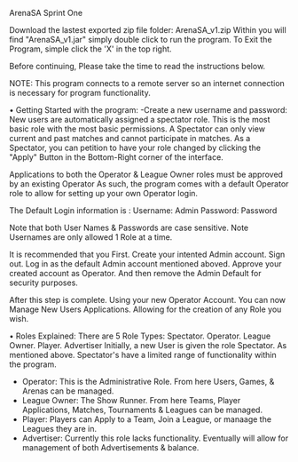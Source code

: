 ArenaSA Sprint One


Download the lastest exported zip file folder: ArenaSA_v1.zip
Within you will find "ArenaSA_v1.jar" simply double click to run the program.
To Exit the Program, simple click the 'X' in the top right. 

Before continuing, Please take the time to read the instructions below.

NOTE: 
This program connects to a remote server so an internet connection is necessary for program functionality. 


• Getting Started with the program:
  -Create a new username and password: 
New users are automatically assigned a spectator role. 
This is the most basic role with the most basic permissions. 
A Spectator can only view current and past matches and cannot participate in matches. 
As a Spectator, you can petition to have your role changed by clicking the "Apply" Button in
the Bottom-Right corner of the interface. 

Applications to both the Operator & League Owner roles must be approved by an existing Operator
As such, the program comes with a default Operator role to allow for setting up your own
Operator login. 

The Default Login information is : Username:  Admin
                                   Password:  Password

Note that both User Names & Passwords are case sensitive.
Note Usernames are only allowed 1 Role at a time.

It is recommended that you First. Create your intented Admin account. Sign out. Log in as the default
Admin account mentioned aboved. Approve your created account as Operator. And then remove the Admin
Default for security purposes. 

After this step is complete. Using your new Operator Account. You can now Manage New Users Applications.
Allowing for the creation of any Role you wish.  
 
• Roles Explained: 
There are 5 Role Types: Spectator. Operator. League Owner. Player. Advertiser
Initially, a new User is given the role Spectator. As mentioned above. Spectator's have a limited
range of functionality within the program. 
- Operator:  This is the Administrative Role. From here Users, Games, & Arenas can be managed.
- League Owner: The Show Runner. From here Teams, Player Applications, Matches, Tournaments & Leagues can be managed.
- Player: Players can Apply to a Team, Join a League, or manaage the Leagues they are in.
- Advertiser: Currently this role lacks functionality. 
Eventually will allow for management of both Advertisements & balance. 
 


